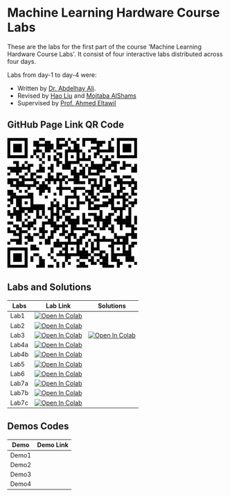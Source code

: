 # Machine Learning Hardware Course Labs
 These are the labs for the first part of the course 'Machine Learning Hardware Course Labs'. It consist of four interactive labs distributed across four days.

 Labs from day-1 to day-4 were:
 - Written by [Dr. Abdelhay Ali](https://ccsl.kaust.edu.sa/profiles/abdelhay-ali).
 - Revised by [Hao Liu](https://accl.kaust.edu.sa/author/hao-liu/) and [Mojtaba AlShams](https://cemse.kaust.edu.sa/profiles/mojtaba-alshams)
 - Supervised by [Prof. Ahmed Eltawil](https://cemse.kaust.edu.sa/profiles/ahmed-eltawil)
## GitHub Page Link QR Code
<img src="The course github page link.png" width="300"/>

## Labs and Solutions

| Labs                                         | Lab Link  | Solutions  |
|----------------------------------------------|------------|------------|
| Lab1                          |  <a href="https://colab.research.google.com/github/MFShams/Machine-Learning-Hardware-Course-Labs/blob/main/Day_1/Lab1_notebook_MNIST.ipynb" target="_blank"><img src="https://colab.research.google.com/assets/colab-badge.svg" alt="Open In Colab"/></a>     |          |
| Lab2                       |  <a href="https://colab.research.google.com/github/MFShams/Machine-Learning-Hardware-Course-Labs/blob/main/Day_2/lab2_fcnn_notebook.ipynb" target="_blank"><img src="https://colab.research.google.com/assets/colab-badge.svg" alt="Open In Colab"/></a>     |          |
| Lab3                          | <a href="https://colab.research.google.com/github/MFShams/Machine-Learning-Hardware-Course-Labs/blob/main/Day_3/lab3-cnn.ipynb" target="_blank"><img src="https://colab.research.google.com/assets/colab-badge.svg" alt="Open In Colab"/></a>      |   <a href="https://colab.research.google.com/github/MFShams/Machine-Learning-Hardware-Course-Labs/blob/main/Day_3/lab3-cnn solution.ipynb" target="_blank"><img src="https://colab.research.google.com/assets/colab-badge.svg" alt="Open In Colab"/></a>       |
| Lab4a                                       | <a href="https://colab.research.google.com/github/MFShams/Machine-Learning-Hardware-Course-Labs/blob/main/Day_4/lab4a_ml_hardware.ipynb" target="_blank"><img src="https://colab.research.google.com/assets/colab-badge.svg" alt="Open In Colab"/></a>|          |
| Lab4b                                       |  <a href="https://colab.research.google.com/github/MFShams/Machine-Learning-Hardware-Course-Labs/blob/main/Day_4/Lab4b_HW benchmarking.ipynb" target="_blank"><img src="https://colab.research.google.com/assets/colab-badge.svg" alt="Open In Colab"/></a>|          |
| Lab5                                       |  <a href="https://colab.research.google.com/github/MFShams/Machine-Learning-Hardware-Course-Labs/blob/main/Day_5/lab5.ipynb" target="_blank"><img src="https://colab.research.google.com/assets/colab-badge.svg" alt="Open In Colab"/></a>|          |
| Lab6                                       |  <a href="https://colab.research.google.com/github/MFShams/Machine-Learning-Hardware-Course-Labs/blob/main/Day_6/lab6.ipynb" target="_blank"><img src="https://colab.research.google.com/assets/colab-badge.svg" alt="Open In Colab"/></a>|          |
| Lab7a                                       |  <a href="[Link]([https://urldefense.com/v3/__https://colab.research.google.com/drive/1hQHxKFLX0V8dCuqzGGH4PqMwAbKV2Whd?usp=sharing__;!!Nmw4Hv0!wV7wDRg4aQHeoUgPH1hPillu1_ZVcHPiRgLkygwDBjmNmHLyAOY3BMBc8q6dPDmlUc2CtICmFdq3p_3h3IKTHy_39leN5YIJK_u0Pse7$](https://colab.research.google.com/github/MFShams/Machine-Learning-Hardware-Course-Labs/blob/main/Day_6/lab6.ipynb))" target="_blank"><img src="https://colab.research.google.com/assets/colab-badge.svg" alt="Open In Colab"/></a>|          |
| Lab7b                                       |  <a href="[https://colab.research.google.com/github/MFShams/Machine-Learning-Hardware-Course-Labs/blob/main/Day_6/lab6.ipynb](https://urldefense.com/v3/__https://colab.research.google.com/drive/1FhKlm1wuHdelqk26mzei4rbPsRAuTot9?usp=sharing__;!!Nmw4Hv0!wV7wDRg4aQHeoUgPH1hPillu1_ZVcHPiRgLkygwDBjmNmHLyAOY3BMBc8q6dPDmlUc2CtICmFdq3p_3h3IKTHy_39leN5YIJKziElA7H$)" target="_blank"><img src="https://colab.research.google.com/assets/colab-badge.svg" alt="Open In Colab"/></a>|          |
| Lab7c                                       |  <a href="[https://colab.research.google.com/github/MFShams/Machine-Learning-Hardware-Course-Labs/blob/main/Day_6/lab6.ipynb](https://urldefense.com/v3/__https://colab.research.google.com/drive/1Amjon6y2NTnKFpPi5wqXVn12MV6aA6a9?usp=sharing__;!!Nmw4Hv0!wV7wDRg4aQHeoUgPH1hPillu1_ZVcHPiRgLkygwDBjmNmHLyAOY3BMBc8q6dPDmlUc2CtICmFdq3p_3h3IKTHy_39leN5YIJKxUHoNUY$)" target="_blank"><img src="https://colab.research.google.com/assets/colab-badge.svg" alt="Open In Colab"/></a>|          |
## Demos Codes

| Demo                                         | Demo Link  |
|----------------------------------------------|------------|
| Demo1                          |       |
| Demo2                       |       |
| Demo3                          |          |
| Demo4                                 |       |
